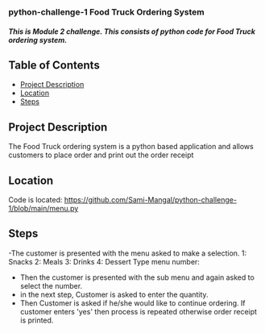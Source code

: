 ### python-challenge-1    Food Truck Ordering System
##### This is Module 2 challenge. This consists of python code for Food Truck ordering system.


## Table of Contents

- [Project Description](#project-description)
- [Location](#location)
- [Steps](#steps)

## Project Description

The Food Truck ordering system is a python based application and allows customers to place order and 
print out the order receipt

## Location

Code is located: https://github.com/Sami-Mangal/python-challenge-1/blob/main/menu.py

## Steps

-The customer is presented with the menu asked to make a selection.
  1: Snacks
  2: Meals
  3: Drinks
  4: Dessert
  Type menu number: 
- Then the customer is presented with the sub menu and again asked to select the number.
- in the next step, Customer is asked to enter the quantity.
- Then Customer is asked if he/she would like to continue ordering. If customer enters 'yes' then process
  is repeated otherwise order receipt is printed.
   
